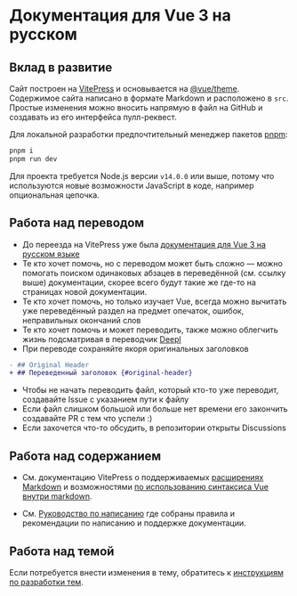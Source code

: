 # Документация для Vue 3 на русском

## Вклад в развитие

Сайт построен на [VitePress](https://github.com/vuejs/vitepress) и основывается на [@vue/theme](https://github.com/vuejs/vue-theme). Содержимое сайта написано в формате Markdown и расположено в `src`. Простые изменения можно вносить напрямую в файл на GitHub и создавать из его интерфейса пулл-реквест.

Для локальной разработки предпочтительный менеджер пакетов [pnpm](https://pnpm.io/):

```bash
pnpm i
pnpm run dev
```

Для проекта требуется Node.js версии `v14.0.0` или выше, потому что используются новые возможности JavaScript в коде, например опциональная цепочка.

## Работа над переводом

- До переезда на VitePress уже была [документация для Vue 3 на русском языке](https://v3.ru.vuejs.org/)
- Те кто хочет помочь, но с переводом может быть сложно — можно помогать поиском одинаковых абзацев в переведённой (см. ссылку выше) документации, скорее всего будут такие же где-то на страницах новой документации.
- Те кто хочет помочь, но только изучает Vue, всегда можно вычитать уже переведённый раздел на предмет опечаток, ошибок, неправильных окончаний слов
- Те кто хочет помочь и может переводить, также можно облегчить жизнь подсматривая в переводчик [Deepl](https://www.deepl.com/translator)
- При переводе сохраняйте якоря оригинальных заголовков
```diff
- ## Original Header
+ ## Переведенный заголовок {#original-header}
```
- Чтобы не начать переводить файл, который кто-то уже переводит, создавайте Issue с указанием пути к файлу
- Если файл слишком большой или больше нет времени его закончить создавайте PR с тем что успели :)
- Если захочется что-то обсудить, в репозитории открыты Discussions

## Работа над содержанием

- См. документацию VitePress о поддерживаемых [расширениях Markdown](https://vitepress.vuejs.org/guide/markdown.html) и возможностями [по использованию синтаксиса Vue внутри markdown](https://vitepress.vuejs.org/guide/using-vue.html).

- См. [Руководство по написанию](https://github.com/vuejs/docs/blob/main/.github/contributing/writing-guide.md) где собраны правила и рекомендации по написанию и поддержке документации.

## Работа над темой

Если потребуется внести изменения в тему, обратитесь к [инструкциям по разработки тем](https://github.com/vuejs/vue-theme#developing-with-real-content).
